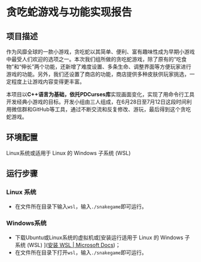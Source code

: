 # 贪吃蛇游戏与功能实现报告



## 项目描述

作为风靡全球的一款小游戏，贪吃蛇以其简单、便利、富有趣味性成为早期小游戏中最受人们欢迎的选项之一。本次我们组所做的贪吃蛇游戏，除了原有的“吃食物”和“伸长”两个功能，还新增了难度设置、多条生命、调整界面等方便玩家进行游戏的功能。另外，我们还设置了商店的功能，商店提供多种皮肤供玩家挑选，一定程度上让游戏内容变得更丰富。

本项目以**C++**语言为基础，依托**PDCurses库**实现画面变化，实现了用命令行工具开发经典小游戏的目标。开发小组由三人组成，在6月28日至7月12日这段时间利用微信群和GitHub等工具，通过不断交流和反复修改、游玩，最后得到这个贪吃蛇游戏。



## 环境配置

Linux系统或适用于 Linux 的 Windows 子系统 (WSL)



## 运行步骤

### Linux 系统

- 在文件所在目录下输入`wsl`，输入`./snakegame`即可运行。

### Windows系统

- 下载Ubuntu或Linux系统的虚拟机或[安装运行适用于 Linux 的 Windows 子系统 (WSL) ]([安装 WSL | Microsoft Docs](https://docs.microsoft.com/zh-cn/windows/wsl/install))；
- 在文件所在目录下打开`wsl`，输入`./snakegame`即可运行。

